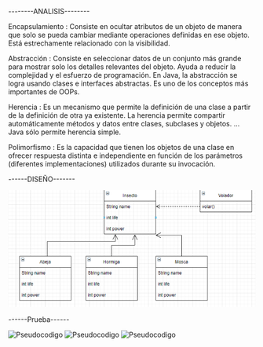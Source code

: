 

--------ANALISIS--------

Encapsulamiento : Consiste en ocultar atributos de un objeto de manera que solo se pueda cambiar mediante operaciones definidas en ese objeto. Está estrechamente relacionado con la visibilidad.

Abstracción : Consiste en seleccionar datos de un conjunto más grande para mostrar solo los detalles relevantes del objeto. Ayuda a reducir la complejidad y el esfuerzo de programación. En Java, la abstracción se logra usando clases e interfaces abstractas. Es uno de los conceptos más importantes de OOPs.

Herencia : Es un mecanismo que permite la definición de una clase a partir de la definición de otra ya existente. La herencia permite compartir automáticamente métodos y datos entre clases, subclases y objetos. ... Java sólo permite herencia simple.

Polimorfismo : Es la capacidad que tienen los objetos de una clase en ofrecer respuesta distinta e independiente en función de los parámetros (diferentes implementaciones) utilizados durante su invocación.


------DISEÑO-------

<img src="uml.PNG" alt="DiseñoUML">

------Prueba------

<img src="Captura.PNG" alt="Pseudocodigo">

<img src="ejerjava.PNG" alt="Pseudocodigo">

<img src="py.PNG" alt="Pseudocodigo">

